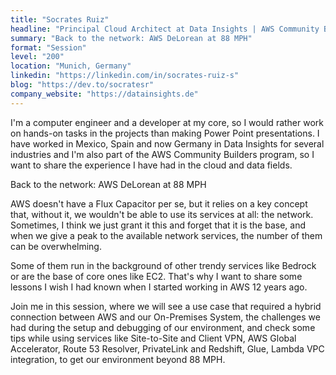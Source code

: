 ```yaml
---
title: "Socrates Ruiz"
headline: "Principal Cloud Architect at Data Insights | AWS Community Builder"
summary: "Back to the network: AWS DeLorean at 88 MPH"
format: "Session"
level: "200"
location: "Munich, Germany"
linkedin: "https://linkedin.com/in/socrates-ruiz-s"
blog: "https://dev.to/socratesr"
company_website: "https://datainsights.de"
---
```


I'm a computer engineer and a developer at my core, so I would rather work on hands-on tasks in the projects than making Power Point presentations. I have worked in Mexico, Spain and now Germany in Data Insights for several industries and I'm also part of the AWS Community Builders program, so I want to share the experience I have had in the cloud and data fields.

Back to the network: AWS DeLorean at 88 MPH

AWS doesn't have a Flux Capacitor per se, but it relies on a key concept that, without it, we wouldn't be able to use its services at all: the network. Sometimes, I think we just grant it this and forget that it is the base, and when we give a peak to the available network services, the number of them can be overwhelming.

Some of them run in the background of other trendy services like Bedrock or are the base of core ones like EC2. That's why I want to share some lessons I wish I had known when I started working in AWS 12 years ago.

Join me in this session, where we will see a use case that required a hybrid connection between AWS and our On-Premises System, the challenges we had during the setup and debugging of our environment, and check some tips while using services like Site-to-Site and Client VPN, AWS Global Accelerator, Route 53 Resolver, PrivateLink and Redshift, Glue, Lambda VPC integration, to get our environment beyond 88 MPH.


